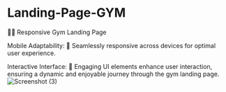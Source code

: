 # Landing-Page-GYM
🏋️‍♂️ Responsive Gym Landing Page

Mobile Adaptability: 📱 Seamlessly responsive across devices for optimal user experience.

Interactive Interface: 🎨 Engaging UI elements enhance user interaction, ensuring a dynamic and enjoyable journey through the gym landing page.
![Screenshot (3)](https://user-images.githubusercontent.com/129662879/229356793-ac62db51-fa36-4306-a02e-99494f384294.png)

